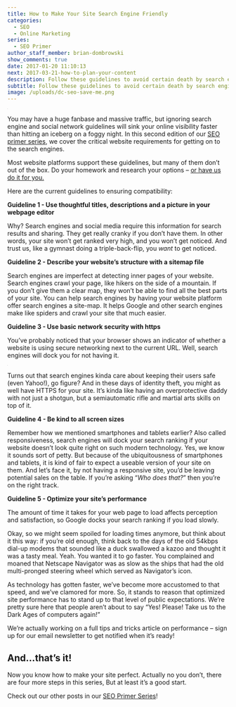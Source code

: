 ```yaml
---
title: How to Make Your Site Search Engine Friendly
categories:
  - SEO
  - Online Marketing
series:
  - SEO Primer
author_staff_member: brian-dombrowski
show_comments: true
date: 2017-01-20 11:10:13
next: 2017-03-21-how-to-plan-your-content
description: Follow these guidelines to avoid certain death by search engine gods.
subtitle: Follow these guidelines to avoid certain death by search engine gods.
image: /uploads/dc-seo-save-me.png
---
```



![](data:image/png;base64,R0lGODlhAQABAIAAAMLCwgAAACH5BAAAAAAALAAAAAABAAEAAAICRAEAOw==)

You may have a huge fanbase and massive traffic, but ignoring search engine and social network guidelines will sink your online visibility faster than hitting an iceberg on a foggy night. In this second edition of our [SEO primer series](/seo-primer-series), we cover the critical website requirements for getting on to the search engines.

Most website platforms support these guidelines, but many of them don’t out of the box. Do your homework and research your options – [or have us do it for you.](/contact)

Here are the current guidelines to ensuring compatibility:

**Guideline 1 - Use thoughtful titles, descriptions and a picture in your webpage editor**

Why? Search engines and social media require this information for search results and sharing. They get really cranky if you don’t have them. In other words, your site won’t get ranked very high, and you won’t get noticed. And trust us, like a gymnast doing a triple-back-flip, you *want* to get noticed.&nbsp;

**Guideline 2 - Describe your website’s structure with a sitemap file**

Search engines are imperfect at detecting inner pages of your website. Search engines crawl your page, like hikers on the side of a mountain. If you don’t give them a clear map, they won’t be able to find all the best parts of your site. You can help search engines by having your website platform offer search engines a site-map. It helps Google and other search engines make like spiders and crawl your site that much easier.

**Guideline 3 - Use basic network security with https**

You’ve probably noticed that your browser shows an indicator of whether a website is using secure networking next to the current URL. Well, search engines will dock you for not having it.

![](data:image/png;base64,R0lGODlhAQABAIAAAMLCwgAAACH5BAAAAAAALAAAAAABAAEAAAICRAEAOw==)

Turns out that search engines kinda care about keeping their users safe (even Yahoo!), go figure? And in these days of identity theft, you might as well have HTTPS for your site. It’s kinda like having an overprotective daddy with not just a shotgun, but a semiautomatic rifle and martial arts skills on top of it.

**Guideline 4 - Be kind to all screen sizes**

Remember how we mentioned smartphones and tablets earlier? Also called responsiveness, search engines will dock your search ranking if your website doesn’t look quite right on such modern technology. Yes, we know it sounds sort of petty. But because of the ubiquitousness of smartphones and tablets, it is kind of fair to expect a useable version of your site on them. And let’s face it, by not having a responsive site, you’d be leaving potential sales on the table. If you’re asking “*Who does that?*” then you’re on the right track.

**Guideline 5 - Optimize your site’s performance**

The amount of time it takes for your web page to load affects perception and satisfaction, so Google docks your search ranking if you load slowly.

Okay, so we might seem spoiled for loading times anymore, but think about it this way: if you’re old enough, think back to the days of the old 54kbps dial-up modems that sounded like a duck swallowed a kazoo and thought it was a tasty meal. Yeah. You wanted it to go faster. You complained and moaned that Netscape Navigator was as slow as the ships that had the old multi-pronged steering wheel which served as Navigator’s icon.

As technology has gotten faster, we’ve become more accustomed to that speed, and we’ve clamored for more. So, it stands to reason that optimized site performance has to stand up to that level of public expectations. We’re pretty sure here that people aren’t about to say “Yes! Please! Take us to the Dark Ages of computers again!”

We’re actually working on a full tips and tricks article on performance – sign up for our email newsletter to get notified when it’s ready!

## **And…that’s it!**

Now you know how to make your site perfect. Actually no you don’t, there are four more steps in this series, But at least it’s a good start.

Check out our other posts in our [SEO Primer Series](/seo-primer-series)!
